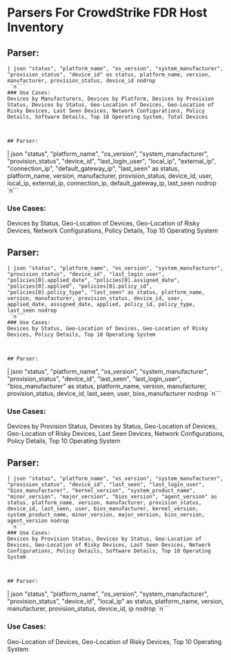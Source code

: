 # Parsers For CrowdStrike FDR Host Inventory

## Parser:
```
| json "status", "platform_name", "os_version", "system_manufacturer", "provision_status", "device_id" as status, platform_name, version, manufacturer, provision_status, device_id nodrop
 `n```
### Use Cases:
Devices by Manufacturers, Devices by Platform, Devices by Provision Status, Devices by Status, Geo-Location of Devices, Geo-Location of Risky Devices, Last Seen Devices, Network Configurations, Policy Details, Software Details, Top 10 Operating System, Total Devices



## Parser:
```
| json "status", "platform_name", "os_version", "system_manufacturer", "provision_status", "device_id", "last_login_user", "local_ip", "external_ip", "connection_ip", "default_gateway_ip", "last_seen" as status, platform_name, version, manufacturer, provision_status, device_id, user, local_ip, external_ip, connection_ip, default_gateway_ip, last_seen nodrop
 `n```
### Use Cases:
Devices by Status, Geo-Location of Devices, Geo-Location of Risky Devices, Network Configurations, Policy Details, Top 10 Operating System



## Parser:
```
| json "status", "platform_name", "os_version", "system_manufacturer", "provision_status", "device_id", "last_login_user", "policies[0].applied_date", "policies[0].assigned_date", "policies[0].applied", "policies[0].policy_id", "policies[0].policy_type", "last_seen" as status, platform_name, version, manufacturer, provision_status, device_id, user, applied_date, assigned_date, applied, policy_id, policy_type, last_seen nodrop
 `n```
### Use Cases:
Devices by Status, Geo-Location of Devices, Geo-Location of Risky Devices, Policy Details, Top 10 Operating System



## Parser:
```
| json "status", "platform_name", "os_version", "system_manufacturer", "provision_status", "device_id", "last_seen", "last_login_user", "bios_manufacturer" as status, platform_name, version, manufacturer, provision_status, device_id, last_seen, user, bios_manufacturer nodrop
 `n```
### Use Cases:
Devices by Provision Status, Devices by Status, Geo-Location of Devices, Geo-Location of Risky Devices, Last Seen Devices, Network Configurations, Policy Details, Top 10 Operating System



## Parser:
```
| json "status", "platform_name", "os_version", "system_manufacturer", "provision_status", "device_id", "last_seen", "last_login_user", "bios_manufacturer", "kernel_version", "system_product_name", "minor_version", "major_version", "bios_version", "agent_version" as status, platform_name, version, manufacturer, provision_status, device_id, last_seen, user, bios_manufacturer, kernel_version, system_product_name, minor_version, major_version, bios_version, agent_version nodrop
 `n```
### Use Cases:
Devices by Provision Status, Devices by Status, Geo-Location of Devices, Geo-Location of Risky Devices, Last Seen Devices, Network Configurations, Policy Details, Software Details, Top 10 Operating System



## Parser:
```
| json "status", "platform_name", "os_version", "system_manufacturer", "provision_status", "device_id", "local_ip" as status, platform_name, version, manufacturer, provision_status, device_id, ip nodrop
 `n```
### Use Cases:
Geo-Location of Devices, Geo-Location of Risky Devices, Top 10 Operating System


